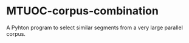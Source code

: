# MTUOC-corpus-combination
A Pyhton program to select similar segments from a very large parallel corpus.
